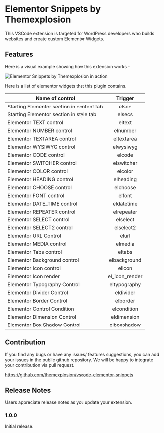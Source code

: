 # Elementor Snippets by Themexplosion

This VSCode extension is targeted for WordPress developers who builds websites and create custom Elementor Widgets.

## Features

Here is a visual example showing how this extension works -


![Elementor Snippets by Themexplosion in action](images/showcase.gif)

Here is a list of elementor widgets that this plugin contains.


| Name of control    | Trigger |
| ------------------ | :-------: |
| Starting Elementor section in content tab |    elsec    |
| Starting Elementor section in style tab   |   elsecs   |
| Elementor TEXT control            |    eltext     |
| Elementor NUMBER control          |    elnumber     |
| Elementor TEXTAREA control        |    eltextarea   |
| Elementor WYSIWYG control        |    elwysiwyg   |
| Elementor CODE control        |    elcode   |
| Elementor SWITCHER control       |    elswitcher   |
| Elementor COLOR control       |    elcolor   |
| Elementor HEADING control       |    elheading   |
| Elementor CHOOSE control      |    elchoose   |
| Elementor FONT control      |    elfont   |
| Elementor DATE_TIME control     |    eldatetime   |
| Elementor REPEATER control     |    elrepeater   |
| Elementor SELECT control    |    elselect   |
| Elementor SELECT2 control    |    elselect2   |
| Elementor URL Control    |    elurl   |
| Elementor MEDIA control    |    elmedia   |
| Elementor Tabs control    |    eltabs   |
| Elementor Background control    |    elbackground   |
| Elementor Icon control    |    elicon   |
| Elementor Icon render    |    el_icon_render   |
| Elementor Typography Control  |    eltypography   |
| Elementor Divider Control  |    eldivider   |
| Elementor Border Control  |    elborder   |
| Elementor Control Condition  |    elcondition   |
| Elementor Dimension Control  |    eldimension   |
| Elementor Box Shadow Control  |    elboxshadow   |

## Contribution

If you find any bugs or have any issues/ features suggestions, you can add your issues in the public github repository. We will be happy to integrate your contribution via pull request.

https://github.com/themexplosion/vscode-elementor-snippets

## Release Notes

Users appreciate release notes as you update your extension.

### 1.0.0

Initial release.
